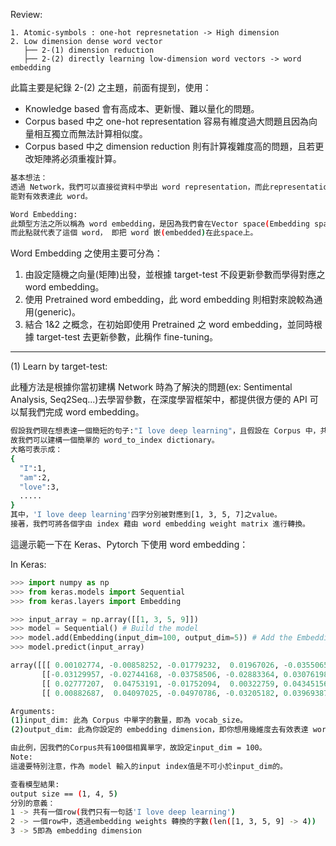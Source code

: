 Review:
```
1. Atomic-symbols : one-hot represnetation -> High dimension
2. Low dimension dense word vector
   ├── 2-(1) dimension reduction
   ├── 2-(2) directly learning low-dimension word vectors -> word embedding
```
此篇主要是紀錄 2-(2) 之主題，前面有提到，使用：
* Knowledge based 會有高成本、更新慢、難以量化的問題。
* Corpus based 中之 one-hot representation 容易有維度過大問題且因為向量相互獨立而無法計算相似度。
* Corpus based 中之 dimension reduction 則有計算複雜度高的問題，且若更改矩陣將必須重複計算。


```bash
基本想法：
透過 Network，我們可以直接從資料中學出 word representation，而此representation是一個相對較低維度的vector，
能對有效表達此 word。
```

```bash
Word Embedding:
此類型方法之所以稱為 word embedding，是因為我們會在Vector space(Embedding space，ex: 300維)尋找一個點，
而此點就代表了這個 word， 即把 word 嵌(embedded)在此space上。
```

Word Embedding 之使用主要可分為：
1. 由設定隨機之向量(矩陣)出發，並根據 target-test 不段更新參數而學得對應之word embedding。
2. 使用 Pretrained word embedding，此 word embedding 則相對來說較為通用(generic)。
3. 結合 1&2 之概念，在初始即使用 Pretrained 之 word embedding，並同時根據 target-test 去更新參數，此稱作 fine-tuning。

------------------------------------------------------------------------------
(1) Learn by target-test:

此種方法是根據你當初建構 Network 時為了解決的問題(ex: Sentimental Analysis, Seq2Seq...)去學習參數，在深度學習框架中，都提供很方便的 API 可以幫我們完成 word embedding。

```bash
假設我們現在想表達一個簡短的句子:"I love deep learning"，且假設在 Corpus 中，共有100個相異的單字。
故我們可以建構一個簡單的 word_to_index dictionary。
大略可表示成：
{
  "I":1,
  "am":2,
  "love":3,
  .....
}
其中，'I love deep learning'四字分別被對應到[1, 3, 5, 7]之value。
接著，我們可將各個字由 index 藉由 word embedding weight matrix 進行轉換。
```
這邊示範一下在 Keras、Pytorch 下使用 word embedding：

In Keras:
```python
>>> import numpy as np
>>> from keras.models import Sequential
>>> from keras.layers import Embedding

>>> input_array = np.array([[1, 3, 5, 9]])
>>> model = Sequential() # Build the model
>>> model.add(Embedding(input_dim=100, output_dim=5)) # Add the Embedding layer
>>> model.predict(input_array)

array([[[ 0.00102774, -0.00858252, -0.01779232,  0.01967026, -0.0355065]],
       [[-0.03129957, -0.02744168, -0.03758506, -0.02883364, 0.03076198]],
       [[ 0.02777207,  0.04753191, -0.01752094,  0.00322759, 0.04345156]],
       [[ 0.00882687,  0.04097025, -0.04970786, -0.03205182, 0.03969387]]], dtype=float32)
```

```bash
Arguments:
(1)input_dim: 此為 Corpus 中單字的數量，即為 vocab_size。
(2)output_dim: 此為你設定的 embedding dimension，即你想用幾維度去有效表達 word。

由此例，因我們的Corpus共有100個相異單字，故設定input_dim = 100。
Note:
這邊要特別注意，作為 model 輸入的input index值是不可小於input_dim的。

查看模型結果:
output size == (1, 4, 5)
分別的意義：
1 -> 共有一個row(我們只有一句話'I love deep learning')
2 -> 一個row中，透過embedding weights 轉換的字數(len([1, 3, 5, 9] -> 4))
3 -> 5即為 embedding dimension
```
